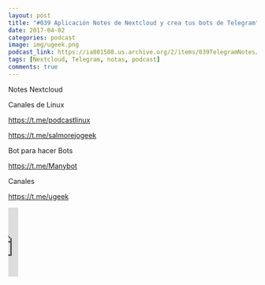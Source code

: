 ```yaml
---
layout: post
title: "#039 Aplicación Notes de Nextcloud y crea tus bots de Telegram"
date: 2017-04-02
categories: podcast
image: img/ugeek.png
podcast_link: https://ia801508.us.archive.org/2/items/039TelegramNotes/%23039%20Telegram%2c%20Notes.mp3
tags: [Nextcloud, Telegram, notas, podcast]
comments: true
---
```

Notes Nextcloud



Canales de Linux

https://t.me/podcastlinux

https://t.me/salmorejogeek



Bot para hacer Bots

https://t.me/Manybot



Canales

https://t.me/ugeek

<iframe src="https://archive.org/embed/039TelegramNotes" width="4%50" height="140" frameborder="0" webkitallowfullscreen="true" mozallowfullscreen="true" allowfullscreen></iframe>

